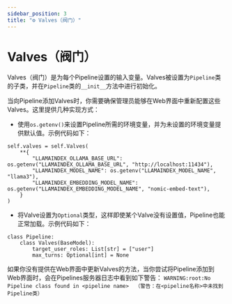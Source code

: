 ```yaml
---
sidebar_position: 3
title: "⚙️ Valves（阀门）"
---
```


# Valves（阀门）

Valves（阀门）是为每个Pipeline设置的输入变量。Valves被设置为`Pipeline`类的子类，并在`Pipeline`类的`__init__`方法中进行初始化。

当向Pipeline添加Valves时，你需要确保管理员能够在Web界面中重新配置这些Valves。这里提供几种实现方式：

- 使用`os.getenv()`来设置Pipeline所需的环境变量，并为未设置的环境变量提供默认值。示例代码如下：

```
self.valves = self.Valves(
    **{
        "LLAMAINDEX_OLLAMA_BASE_URL": os.getenv("LLAMAINDEX_OLLAMA_BASE_URL", "http://localhost:11434"),
        "LLAMAINDEX_MODEL_NAME": os.getenv("LLAMAINDEX_MODEL_NAME", "llama3"),
        "LLAMAINDEX_EMBEDDING_MODEL_NAME": os.getenv("LLAMAINDEX_EMBEDDING_MODEL_NAME", "nomic-embed-text"),
    }
)
```

- 将Valve设置为`Optional`类型，这样即使某个Valve没有设置值，Pipeline也能正常加载。示例代码如下：

```
class Pipeline:
    class Valves(BaseModel):
        target_user_roles: List[str] = ["user"]
        max_turns: Optional[int] = None
```

如果你没有提供在Web界面中更新Valves的方法，当你尝试将Pipeline添加到Web界面时，会在Pipelines服务器日志中看到如下警告：
`WARNING:root:No Pipeline class found in <pipeline name>  （警告：在<pipeline名称>中未找到Pipeline类）`
